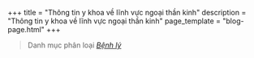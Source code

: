 +++
title = "Thông tin y khoa về lĩnh vực ngoại thần kinh" 
description = "Thông tin y khoa về lĩnh vực ngoại thần kinh" 
page_template = "blog-page.html"
+++
> Danh mục phân loại *[Bệnh lý](/tags)*

